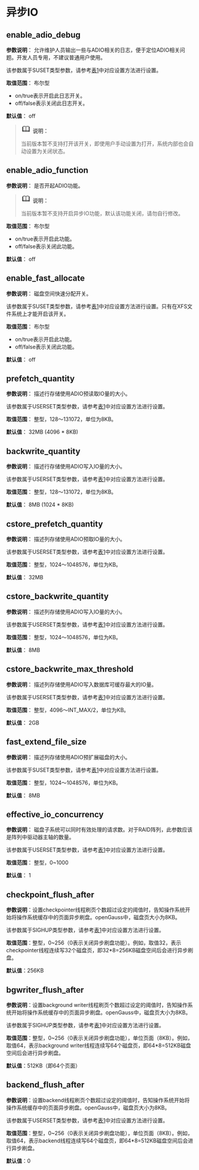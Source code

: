 # 异步IO<a name="ZH-CN_TOPIC_0289900399"></a>

## enable\_adio\_debug<a name="zh-cn_topic_0283137248_zh-cn_topic_0237124704_zh-cn_topic_0059778686_se65f9465acfb40c68abb51eaaaf44836"></a>

**参数说明**： 允许维护人员输出一些与ADIO相关的日志，便于定位ADIO相关问题。开发人员专用，不建议普通用户使用。

该参数属于SUSET类型参数，请参考[表1](../DatabaseAdministrationGuide/重设参数.md#zh-cn_topic_0283137176_zh-cn_topic_0237121562_zh-cn_topic_0059777490_t91a6f212010f4503b24d7943aed6d846)中对应设置方法进行设置。

**取值范围**： 布尔型

-   on/true表示开启此日志开关。
-   off/false表示关闭此日志开关。

**默认值**： off

>![](public_sys-resources/icon-note.gif) **说明：** 
>
>当前版本暂不支持打开该开关，即使用户手动设置为打开，系统内部也会自动设置为关闭状态。

## enable\_adio\_function<a name="zh-cn_topic_0283137248_zh-cn_topic_0237124704_zh-cn_topic_0059778686_s070bd0423484454ab3a16267f8bf30d5"></a>

**参数说明**： 是否开起ADIO功能。

>![](public_sys-resources/icon-note.gif) **说明：** 
>
>当前版本暂不支持开启异步IO功能，默认该功能关闭，请勿自行修改。

**取值范围**： 布尔型

-   on/true表示开启此功能。
-   off/false表示关闭此功能。

**默认值**： off

## enable\_fast\_allocate<a name="zh-cn_topic_0283137248_zh-cn_topic_0237124704_zh-cn_topic_0059778686_s86e90d3aa1464dae81fba7477c24693d"></a>

**参数说明**： 磁盘空间快速分配开关。

该参数属于SUSET类型参数，请参考[表1](../DatabaseAdministrationGuide/重设参数.md#zh-cn_topic_0283137176_zh-cn_topic_0237121562_zh-cn_topic_0059777490_t91a6f212010f4503b24d7943aed6d846)中对应设置方法进行设置。只有在XFS文件系统上才能开启该开关。

**取值范围**： 布尔型

-   on/true表示开启此功能。
-   off/false表示关闭此功能。

**默认值**： off

## prefetch\_quantity<a name="zh-cn_topic_0283137248_zh-cn_topic_0237124704_zh-cn_topic_0059778686_sc94be8a95eee46e8b7316377d65b4327"></a>

**参数说明**： 描述行存储使用ADIO预读取IO量的大小。

该参数属于USERSET类型参数，请参考[表1](../DatabaseAdministrationGuide/重设参数.md#zh-cn_topic_0283137176_zh-cn_topic_0237121562_zh-cn_topic_0059777490_t91a6f212010f4503b24d7943aed6d846)中对应设置方法进行设置。

**取值范围**： 整型，128～131072，单位为8KB。

**默认值**： 32MB \(4096 \* 8KB\)

## backwrite\_quantity<a name="zh-cn_topic_0283137248_zh-cn_topic_0237124704_zh-cn_topic_0059778686_se8fde9e4908d47a4a226b3d62368382f"></a>

**参数说明**： 描述行存储使用ADIO写入IO量的大小。

该参数属于USERSET类型参数，请参考[表1](../DatabaseAdministrationGuide/重设参数.md#zh-cn_topic_0283137176_zh-cn_topic_0237121562_zh-cn_topic_0059777490_t91a6f212010f4503b24d7943aed6d846)中对应设置方法进行设置。

**取值范围**： 整型，128～131072，单位为8KB。

**默认值**： 8MB \(1024 \* 8KB\)

## cstore\_prefetch\_quantity<a name="zh-cn_topic_0283137248_zh-cn_topic_0237124704_zh-cn_topic_0059778686_s02ecbe9ffe6b46c486c29ab257c047ed"></a>

**参数说明**： 描述列存储使用ADIO预取IO量的大小。

该参数属于USERSET类型参数，请参考[表1](../DatabaseAdministrationGuide/重设参数.md#zh-cn_topic_0283137176_zh-cn_topic_0237121562_zh-cn_topic_0059777490_t91a6f212010f4503b24d7943aed6d846)中对应设置方法进行设置。

**取值范围**： 整型，1024～1048576，单位为KB。

**默认值**： 32MB

## cstore\_backwrite\_quantity<a name="zh-cn_topic_0283137248_zh-cn_topic_0237124704_zh-cn_topic_0059778686_s59cb4900a93f4259a7ead02eb4ae8039"></a>

**参数说明**： 描述列存储使用ADIO写入IO量的大小。

该参数属于USERSET类型参数，请参考[表1](../DatabaseAdministrationGuide/重设参数.md#zh-cn_topic_0283137176_zh-cn_topic_0237121562_zh-cn_topic_0059777490_t91a6f212010f4503b24d7943aed6d846)中对应设置方法进行设置。

**取值范围**： 整型，1024～1048576，单位为KB。

**默认值**： 8MB

## cstore\_backwrite\_max\_threshold<a name="zh-cn_topic_0283137248_zh-cn_topic_0237124704_zh-cn_topic_0059778686_s3116bb20784d4f24bfb6d692cb967d0f"></a>

**参数说明**： 描述列存储使用ADIO写入数据库可缓存最大的IO量。

该参数属于USERSET类型参数，请参考[表1](../DatabaseAdministrationGuide/重设参数.md#zh-cn_topic_0283137176_zh-cn_topic_0237121562_zh-cn_topic_0059777490_t91a6f212010f4503b24d7943aed6d846)中对应设置方法进行设置。

**取值范围**： 整型，4096～INT\_MAX/2，单位为KB。

**默认值**： 2GB

## fast\_extend\_file\_size<a name="zh-cn_topic_0283137248_zh-cn_topic_0237124704_zh-cn_topic_0059778686_sb249994654ee41b9af57236de991c43e"></a>

**参数说明**： 描述列存储使用ADIO预扩展磁盘的大小。

该参数属于SUSET类型参数，请参考[表1](../DatabaseAdministrationGuide/重设参数.md#zh-cn_topic_0283137176_zh-cn_topic_0237121562_zh-cn_topic_0059777490_t91a6f212010f4503b24d7943aed6d846)中对应设置方法进行设置。

**取值范围**： 整型，1024～1048576，单位为KB。

**默认值**： 8MB

## effective\_io\_concurrency<a name="zh-cn_topic_0283137248_zh-cn_topic_0237124704_zh-cn_topic_0059778686_section51899381171145"></a>

**参数说明**： 磁盘子系统可以同时有效处理的请求数。对于RAID阵列，此参数应该是阵列中驱动器主轴的数量。

该参数属于USERSET类型参数，请参考[表1](../DatabaseAdministrationGuide/重设参数.md#zh-cn_topic_0283137176_zh-cn_topic_0237121562_zh-cn_topic_0059777490_t91a6f212010f4503b24d7943aed6d846)中对应设置方法进行设置。

**取值范围**： 整型，0\~1000

**默认值**： 1

## checkpoint\_flush\_after<a name="zh-cn_topic_0283137548_zh-cn_topic_0237124743_section1827711441139"></a>

**参数说明**：设置checkpointer线程刷页个数超过设定的阈值时，告知操作系统开始将操作系统缓存中的页面异步刷盘。openGauss中，磁盘页大小为8KB。

该参数属于SIGHUP类型参数，请参考[表1](../DatabaseAdministrationGuide/重设参数.md#zh-cn_topic_0283137176_zh-cn_topic_0237121562_zh-cn_topic_0059777490_t91a6f212010f4503b24d7943aed6d846)中对应设置方法进行设置。

**取值范围**：整型，0\~256（0表示关闭异步刷盘功能）。例如，取值32，表示checkpointer线程连续写32个磁盘页，即32\*8=256KB磁盘空间后会进行异步刷盘。

**默认值**：256KB

## bgwriter\_flush\_after<a name="zh-cn_topic_0283137548_zh-cn_topic_0237124743_section5339114713229"></a>

**参数说明**：设置background writer线程刷页个数超过设定的阈值时，告知操作系统开始将操作系统缓存中的页面异步刷盘。openGauss中，磁盘页大小为8KB。

该参数属于SIGHUP类型参数，请参考[表1](../DatabaseAdministrationGuide/重设参数.md#zh-cn_topic_0283137176_zh-cn_topic_0237121562_zh-cn_topic_0059777490_t91a6f212010f4503b24d7943aed6d846)中对应设置方法进行设置。

**取值范围**：整型，0\~256（0表示关闭异步刷盘功能），单位页面（8KB）。例如，取值64，表示background writer线程连续写64个磁盘页，即64\*8=512KB磁盘空间后会进行异步刷盘。

**默认值**：512KB（即64个页面）

## backend\_flush\_after<a name="zh-cn_topic_0283137548_zh-cn_topic_0237124743_section9929104982217"></a>

**参数说明**：设置backend线程刷页个数超过设定的阈值时，告知操作系统开始将操作系统缓存中的页面异步刷盘。openGauss中，磁盘页大小为8KB。

该参数属于USERSET类型参数，请参考[表1](../DatabaseAdministrationGuide/重设参数.md#zh-cn_topic_0283137176_zh-cn_topic_0237121562_zh-cn_topic_0059777490_t91a6f212010f4503b24d7943aed6d846)中对应设置方法进行设置。

**取值范围**：整型，0\~256（0表示关闭异步刷盘功能），单位页面（8KB）。例如，取值64，表示backend线程连续写64个磁盘页，即64\*8=512KB磁盘空间后会进行异步刷盘。

**默认值**：0

